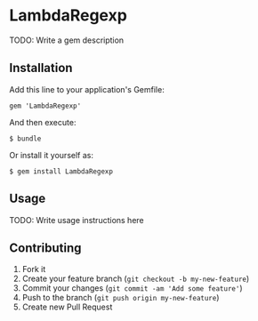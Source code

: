# LambdaRegexp

TODO: Write a gem description

## Installation

Add this line to your application's Gemfile:

    gem 'LambdaRegexp'

And then execute:

    $ bundle

Or install it yourself as:

    $ gem install LambdaRegexp

## Usage

TODO: Write usage instructions here

## Contributing

1. Fork it
2. Create your feature branch (`git checkout -b my-new-feature`)
3. Commit your changes (`git commit -am 'Add some feature'`)
4. Push to the branch (`git push origin my-new-feature`)
5. Create new Pull Request
